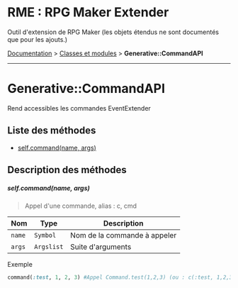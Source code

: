 # RME : RPG Maker Extender
Outil d'extension de RPG Maker (les objets étendus ne sont documentés que pour les ajouts.)

[Documentation](README.md) > [Classes et modules](Classes%20et%20modules.md) > **Generative::CommandAPI**  
- - -  
# Generative::CommandAPI
Rend accessibles les commandes EventExtender

## Liste des méthodes
*    [self.command(name, args)](#selfcommandname-args)


## Description des méthodes
##### self.command(name, args)

> Appel d'une commande, alias : c, cmd

  
Nom|Type|Description  
--- | --- | ---  
`name`|`Symbol`|Nom de la commande à appeler  
`args`|`Argslist`|Suite d'arguments  


Exemple  
```ruby  
command(:test, 1, 2, 3) #Appel Command.test(1,2,3) (ou : c(:test, 1,2,3) ou cmd(:test, 1,2,3)  
```



